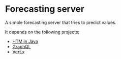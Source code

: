 # Forecasting server

A simple forecasting server that tries to predict values.

It depends on the following projects:
* [HTM in Java](https://github.com/numenta/htm.java)
* [GraphQL](http://graphql.org/)
* [Vert.x](http://vertx.io/)
